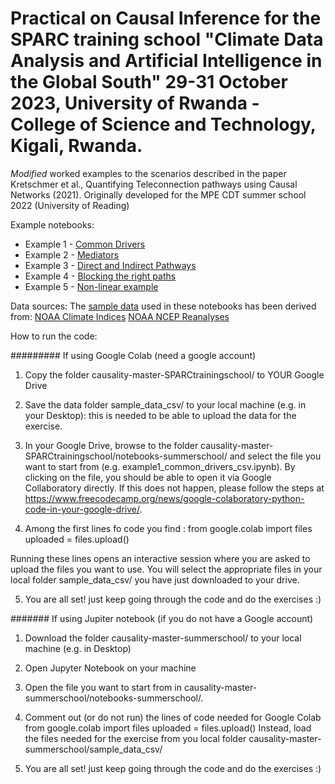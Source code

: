 # Practical on Causal Inference for the SPARC training school "Climate Data Analysis and Artificial Intelligence in the Global South" 29-31 October 2023, University of Rwanda - College of Science and Technology, Kigali, Rwanda.


*Modified* worked examples to the scenarios described in the paper Kretschmer et al., Quantifying Teleconnection pathways using Causal Networks (2021). 
Originally developed for the MPE CDT summer school 2022 (University of Reading) 


Example notebooks:
- Example 1 - [Common Drivers](notebooks-summerschool/example1_common_drivers_csv.ipynb)
- Example 2 - [Mediators](notebooks-summerschool/example2_mediators_csv.ipynb)
- Example 3 - [Direct and Indirect Pathways](notebooks-summerschool/example3_indirect_path_csv.ipynb)
- Example 4 - [Blocking the right paths](notebooks-summerschool/example4_blocking_paths_csv.ipynb)
- Example 5 - [Non-linear example](notebooks-summerschool/example5_nonlinear_csv.ipynb)

Data sources:
The [sample data](sample_data_csv) used in these notebooks has been derived from:
[NOAA Climate Indices](https://psl.noaa.gov/data/climateindices/list/)
[NOAA NCEP Reanalyses](https://psl.noaa.gov/cgi-bin/db_search/SearchMenus.pl)


How to run the code: 

######### If using Google Colab (need a google account)

1. Copy the folder causality-master-SPARCtrainingschool/ to YOUR Google Drive

2. Save the data folder sample_data_csv/ to your local machine (e.g. in your Desktop): this is needed to be able to upload the data for the exercise. 

3. In your Google Drive, browse to the folder causality-master-SPARCtrainingschool/notebooks-summerschool/ and select the file you want to start from (e.g. example1_common_drivers_csv.ipynb). By clicking on the file, you should be able to open it via Google Collaboratory directly. If this does not happen, please follow the steps at https://www.freecodecamp.org/news/google-colaboratory-python-code-in-your-google-drive/. 

4. Among the first lines fo code you find : 
from google.colab import files
uploaded = files.upload()

Running these lines opens an interactive session where you are asked to upload the files you want to use. You will select the appropriate files in your local folder sample_data_csv/ you have just downloaded to your drive.

5. You are all set! just keep going through the code and do the exercises :) 


####### If using Jupiter notebook (if you do not have a Google account)

1. Download the folder causality-master-summerschool/ to your local machine (e.g. in Desktop)

2. Open Jupyter Notebook on your machine

3. Open the file you want to start from in causality-master-summerschool/notebooks-summerschool/.

4. Comment out (or do not run) the lines of code needed for Google Colab 
from google.colab import files
uploaded = files.upload()
Instead, load the files needed for the exercise from you local folder causality-master-summerschool/sample_data_csv/

5. You are all set! just keep going through the code and do the exercises :) 


